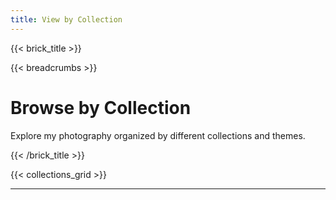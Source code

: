 ```yaml
---
title: View by Collection
---
```

{{< brick_title >}}

{{< breadcrumbs >}}

# Browse by Collection

Explore my photography organized by different collections and themes.

{{< /brick_title >}}

{{< collections_grid >}}

___
